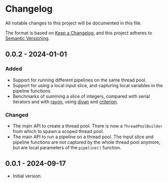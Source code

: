 # Changelog

All notable changes to this project will be documented in this file.

The format is based on [Keep a Changelog](https://keepachangelog.com/en/1.1.0/),
and this project adheres to [Semantic
Versioning](https://semver.org/spec/v2.0.0.html).

## 0.0.2 - 2024-01-01

### Added

- Support for running different pipelines on the same thread pool.
- Support for using a local input slice, and capturing local variables in the
  pipeline functions.
- Benchmarks of summing a slice of integers, compared with serial iterators and
  with [rayon](https://docs.rs/rayon), using [divan](https://docs.rs/divan) and
  [criterion](https://docs.rs/criterion).

### Changed

- The main API to create a thread pool. There is now a `ThreadPoolBuilder` from
  which to spawn a scoped thread pool.
- The main API to run a pipeline on a thread pool. The input slice and pipeline
  functions are not captured by the whole thread pool anymore, but are local
  parameters of the `pipeline()` function.

## 0.0.1 - 2024-09-17

- Initial version.
